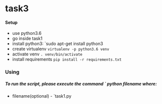 # task3
#### Setup
- use python3.6
- go inside task1
- install python3: `sudo apt-get install python3
- create virtualenv `virtualenv -p python3.6 venv`
- activate venv `. venv/bin/activate`
- install requirements `pip install -r requirements.txt`

### Using
##### To run the script, please execute the command ` python filename where:
- filename(optional) - `task1.py
